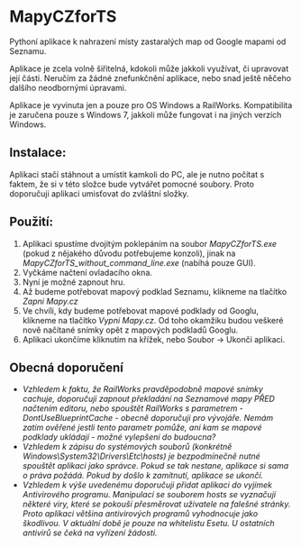 # MapyCZforTS
Pythoní aplikace k nahrazení místy zastaralých map od Google mapami od Seznamu.

Aplikace je zcela volně šiřitelná, kdokoli může jakkoli využívat, či upravovat její části.
Neručím za žádné znefunkčnění aplikace, nebo snad ještě něčeho dalšího neodbornými úpravami.

Aplikace je vyvinuta jen a pouze pro OS Windows a RailWorks. Kompatibilita je zaručena pouze s Windows 7, jakkoli může fungovat i na jiných verzích Windows.

## Instalace:

Aplikaci stačí stáhnout a umístit kamkoli do PC, ale je nutno počítat s faktem, že si v této složce bude vytvářet pomocné soubory.
Proto doporučuji aplikaci umisťovat do zvláštní složky.

## Použití:

1. Aplikaci spustíme dvojitým poklepáním na soubor *MapyCZforTS.exe* (pokud z nějakého důvodu potřebujeme konzoli), jinak na *MapyCZforTS_without_command_line.exe* (nabíhá pouze GUI).
1. Vyčkáme načtení ovladacího okna.
1. Nyní je možné zapnout hru.
1. Až budeme potřebovat mapový podklad Seznamu, klikneme na tlačítko *Zapni Mapy.cz*
1. Ve chvíli, kdy budeme potřebovat mapové podklady od Googlu, klikneme na tlačítko *Vypni Mapy.cz*. Od toho okamžiku budou veškeré nově načítané snímky opět z mapových podkladů Googlu.
1. Aplikaci ukončíme kliknutím na křížek, nebo Soubor -> Ukonči aplikaci.

## Obecná doporučení
* *Vzhledem k faktu, že RailWorks pravděpodobně mapové snímky cachuje, doporučuji zapnout překladání na Seznamové mapy PŘED načtením editoru, nebo spouštět RailWorks s parametrem -DontUseBlueprintCache - obecně doporučuji pro vývojáře. Nemám zatím ověřené jestli tento parametr pomůže, ani kam se mapové podklady ukládají - možné vylepšení do budoucna?*
* *Vzhledem k zápisu do systémových souborů (konkrétně *Windows\System32\Drivers\Etc\hosts*) je bezpodmínečně nutné spouštět aplikaci jako správce. Pokud se tak nestane, aplikace si sama o práva požádá. Pokud by došlo k zamítnutí, aplikace se ukončí.*
* *Vzhledem k výše uvedenému doporučuji přidat aplikaci do vyjímek Antivirového programu. Manipulací se souborem hosts se vyznačují některé viry, které se pokouší přesměrovat uživatele na falešné stránky. Proto aplikaci většina antivirových programů vyhodnocuje jako škodlivou. V aktuální době je pouze na whitelistu Esetu. U ostatních antivirů se čeká na vyřízení žádosti.*
